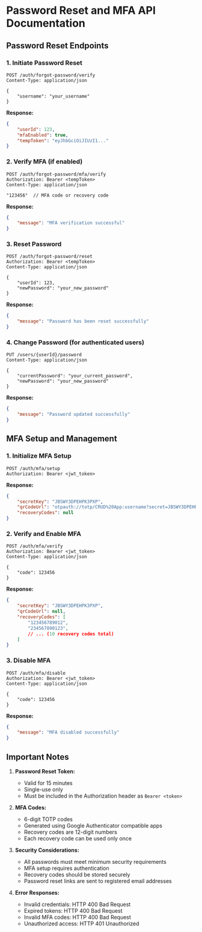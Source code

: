 # Password Reset and MFA API Documentation

## Password Reset Endpoints

### 1. Initiate Password Reset
```http
POST /auth/forgot-password/verify
Content-Type: application/json

{
    "username": "your_username"
}
```

**Response:**
```json
{
    "userId": 123,
    "mfaEnabled": true,
    "tempToken": "eyJhbGciOiJIUzI1..."
}
```

### 2. Verify MFA (if enabled)
```http
POST /auth/forgot-password/mfa/verify
Authorization: Bearer <tempToken>
Content-Type: application/json

"123456"  // MFA code or recovery code
```

**Response:**
```json
{
    "message": "MFA verification successful"
}
```

### 3. Reset Password
```http
POST /auth/forgot-password/reset
Authorization: Bearer <tempToken>
Content-Type: application/json

{
    "userId": 123,
    "newPassword": "your_new_password"
}
```

**Response:**
```json
{
    "message": "Password has been reset successfully"
}
```

### 4. Change Password (for authenticated users)
```http
PUT /users/{userId}/password
Content-Type: application/json

{
    "currentPassword": "your_current_password",
    "newPassword": "your_new_password"
}
```

**Response:**
```json
{
    "message": "Password updated successfully"
}
```

## MFA Setup and Management

### 1. Initialize MFA Setup
```http
POST /auth/mfa/setup
Authorization: Bearer <jwt_token>
```

**Response:**
```json
{
    "secretKey": "JBSWY3DPEHPK3PXP",
    "qrCodeUrl": "otpauth://totp/CRUD%20App:username?secret=JBSWY3DPEHPK3PXP&issuer=CRUD%20App",
    "recoveryCodes": null
}
```

### 2. Verify and Enable MFA
```http
POST /auth/mfa/verify
Authorization: Bearer <jwt_token>
Content-Type: application/json

{
    "code": 123456
}
```

**Response:**
```json
{
    "secretKey": "JBSWY3DPEHPK3PXP",
    "qrCodeUrl": null,
    "recoveryCodes": [
        "123456789012",
        "234567890123",
        // ... (10 recovery codes total)
    ]
}
```

### 3. Disable MFA
```http
POST /auth/mfa/disable
Authorization: Bearer <jwt_token>
Content-Type: application/json

{
    "code": 123456
}
```

**Response:**
```json
{
    "message": "MFA disabled successfully"
}
```

## Important Notes

1. **Password Reset Token:**
   - Valid for 15 minutes
   - Single-use only
   - Must be included in the Authorization header as `Bearer <token>`

2. **MFA Codes:**
   - 6-digit TOTP codes
   - Generated using Google Authenticator compatible apps
   - Recovery codes are 12-digit numbers
   - Each recovery code can be used only once

3. **Security Considerations:**
   - All passwords must meet minimum security requirements
   - MFA setup requires authentication
   - Recovery codes should be stored securely
   - Password reset links are sent to registered email addresses

4. **Error Responses:**
   - Invalid credentials: HTTP 400 Bad Request
   - Expired tokens: HTTP 400 Bad Request
   - Invalid MFA codes: HTTP 400 Bad Request
   - Unauthorized access: HTTP 401 Unauthorized 